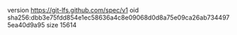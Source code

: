 version https://git-lfs.github.com/spec/v1
oid sha256:dbb3e75fdd854e1ec58636a4c8e09068d0d8a75e09ca26ab7344975ea40d9a95
size 15614
